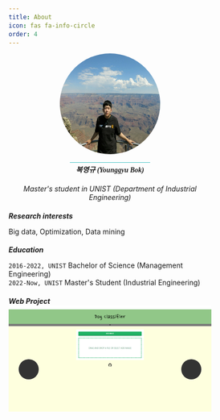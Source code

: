```yaml
---
title: About
icon: fas fa-info-circle
order: 4
---
```

<style>
@import url('https://fonts.googleapis.com/css2?family=Merriweather&display=swap');
@import url('https://fonts.googleapis.com/css2?family=Merriweather&family=Nanum+Gothic:wght@700&display=swap');
.zoom a img {
	-webkit-transform: scale(1);
	transform: scale(1);
	-webkit-transition: .3s ease-in-out;
	transition: .3s ease-in-out;
}
.zoom a img:hover {
	-webkit-transform: scale(1.3);
	transform: scale(1.3);
}

/* 리셋 CSS */
* {margin:0;padding:0;box-sizing:border-box;}
ul, li {list-style:none;}

.slidebox {max-width:700px;margin:0 auto;position:relative;}
.slidebox .slidelist {position:relative;white-space:nowrap;font-size:0;overflow:hidden;}
.slidebox .slidelist .slideitem {position:relative;display:inline-block;vertical-align:top;background-color:#fff;width:100%;transition:all 1s;}
.slidebox .slidelist .slideitem > a {display:block;width:auto;position:relative;}
.slidebox .slidelist .slideitem > a img {max-width:100%;}
.slidebox .slidelist .textbox {position:relative;z-index:1;left:50%;transform:translate(-50%,-50%);line-height:1.6;text-align:center;}
.slidebox .slidelist .textbox h3 {font-size:1rem;color:#000000;;transform:translateY(30px);transition:all .5s;}

.slidebox .slide-control [class*="control"] label {position:absolute;z-index:10;top:60%;transform:translateY(-50%);padding:20px;border-radius:50%;cursor:pointer;}
.slidebox .slide-control [class*="control"] label.prev {left:20px;background:#333 url('../assets/img/button/left-arrow.png') center center / 50% no-repeat;}
.slidebox .slide-control [class*="control"] label.next {right:20px;background:#333 url('../assets/img/button/right-arrow.png') center center / 50% no-repeat;}

[name="slide"] {display:none;}
#slide01:checked ~ .slidelist .slideitem {left:0;}
#slide02:checked ~ .slidelist .slideitem {left:-100%;}

/* input에 체크되면 텍스트 효과 */
input[id="slide01"]:checked ~ .slidebox li:nth-child(1) .textbox h3 {opacity:1;transform:translateY(0);transition-delay:.2s;}
input[id="slide02"]:checked ~ .slidebox li:nth-child(2) .textbox h3 {opacity:1;transform:translateY(0);transition-delay:.2s;}

.slide-control [class*="control"] {display:none;}
#slide01:checked ~ .slide-control .control01 {display:block;}
#slide02:checked ~ .slide-control .control02 {display:block;}
</style>

<div class="container" style="text-align: center;">
    <div class="zoom" style="display: inline-block; position: relative; width: 200px; height: 200px; overflow: hidden; border-radius: 50%;">
        <a href="https://github.com/duckbankbok" target="_blank"><img src="../assets/img/profile.jpg" style="display: block; width: auto; height: 100%; margin-top: auto;" /></a></div>
    <div class="divider"></div>
    <div style="display: inline-block; background-color: rgb(68,193,196); height: 1px; width: 160px;"></div>
    <h5 style="margin-top: 0; margin-bottom: 0.5rem; font-family: 'Merriweather', 'Nanum Gothic', serif;" >복영규 (Younggyu Bok)</h5>
    <h6 style="mmargin: 0;">Master's student in UNIST (Department of Industrial Engineering)</h6>
</div>

##### Research interests

Big data, Optimization, Data mining

##### Education

`2016-2022, UNIST`
Bachelor of Science (Management Engineering)  
`2022-Now, UNIST`
Master's Student (Industrial Engineering)

##### Web Project

<div class="slidebox" style="justify-content: center;">
	<input type="radio" name="slide" id="slide01" checked>
	<input type="radio" name="slide" id="slide02">
	<ul class="slidelist">
		<li class="slideitem">
			<h6 class="textbox" style="font-family: 'Merriweather'; margin: 0.5rem 0 0 0;">Dog classifier</h6>
			<a href="https://duckbankbok.github.io/dog-classifier/">
				<img src="../assets/img/projects/websites/dog_classifier.png" style="margin: 0;">
			</a>
		</li>
		<li class="slideitem">
			<h6 class="textbox" style="font-family: 'Merriweather'; margin: 0.5rem 0 0 0;">Lottery</h6>
			<a href="https://github.com/duckbankbok/lottery">
				<img src="../assets/img/projects/websites/lottery.png" style="margin: 0;">
			</a>
		</li>
	</ul>
	<div class="slide-control">
		<div class="control01">
			<label for="slide02" class="prev"></label>
			<label for="slide02" class="next"></label>
		</div>
		<div class="control02">
			<label for="slide01" class="prev"></label>
			<label for="slide01" class="next"></label>
		</div>
	</div>
</div>